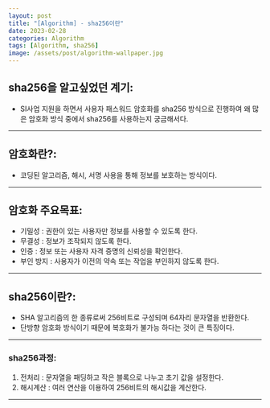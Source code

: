 ```yaml
---
layout: post
title: "[Algorithm] - sha256이란"
date: 2023-02-28
categories: Algorithm
tags: [Algorithm, sha256]
image: /assets/post/algorithm-wallpaper.jpg
---
```


## sha256을 알고싶었던 계기:
- SI사업 지원을 하면서 사용자 패스워드 암호화를 sha256 방식으로 진행하여 왜 많은 암호화 방식 중에서 sha256를 사용하는지 궁금해서다.

* * *

## 암호화란?:
- 코딩된 알고리즘, 해시, 서명 사용을 통해 정보를 보호하는 방식이다.

* * *

## 암호화 주요목표:
- 기밀성 : 권한이 있는 사용자만 정보를 사용할 수 있도록 한다.
- 무결성 : 정보가 조작되지 않도록 한다.
- 인증 : 정보 또는 사용자 자격 증명의 신뢰성을 확인한다.
- 부인 방지 : 사용자가 이전의 약속 또는 작업을 부인하지 않도록 한다.

* * *

## sha256이란?:
- SHA 알고리즘의 한 종류로써 256비트로 구성되며 64자리 문자열을 반환한다.
- 단방향 암호화 방식이기 때문에 복호화가 불가능 하다는 것이 큰 특징이다.

* * *

### sha256과정:
1. 전처리 : 문자열을 패딩하고 작은 블록으로 나누고 초기 값을 설정한다.
2. 해시계산 : 여러 연산을 이용하여 256비트의 해시값을 계산한다.

* * *